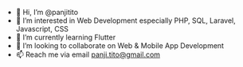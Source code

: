 - 👋 Hi, I’m @panjitito
- 👀 I’m interested in Web Development especially PHP, SQL, Laravel, Javascript, CSS
- 🌱 I’m currently learning Flutter
- 💞️ I’m looking to collaborate on Web & Mobile App Development
- 📫 Reach me via email panji.tito@gmail.com

